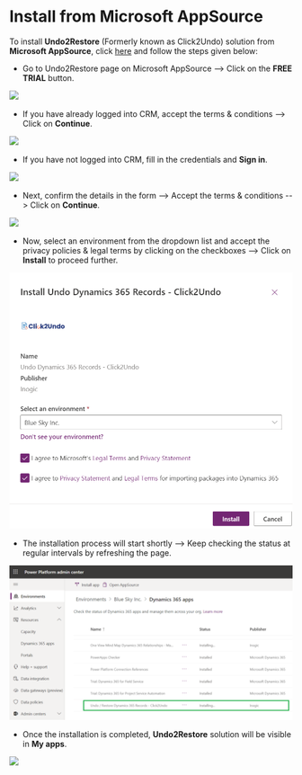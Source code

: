 # Install from Microsoft AppSource

To install **Undo2Restore** (Formerly known as Click2Undo) solution from **Microsoft AppSource**, click [here](https://appsource.microsoft.com/en-us/product/dynamics-365/inogic.undo-restore-deleted-dynamics-365-records) and follow the steps given below:&#x20;

* Go to Undo2Restore page on Microsoft AppSource --> Click on the **FREE TRIAL** button.

![](../../.gitbook/assets/AppS\_1.png)

* If you have already logged into CRM, accept the terms & conditions --> Click on **Continue**.

![](../../.gitbook/assets/AppS\_8.png)

* If you have not logged into CRM, fill in the credentials and **Sign in**.

![](../../.gitbook/assets/AppS\_9.png)

* Next, confirm the details in the form --> Accept the terms & conditions --> Click on **Continue**.

![](../../.gitbook/assets/AppS\_3.png)

* Now, select an environment from the dropdown list and accept the privacy policies & legal terms by clicking on the checkboxes --> Click on **Install** to proceed further.

![](../../.gitbook/assets/1b.png)

* The installation process will start shortly --> Keep checking the status at regular intervals by refreshing the page.

![](../../.gitbook/assets/2b.png)

* Once the installation is completed, **Undo2Restore** solution will be visible in **My apps**.&#x20;

![](../../.gitbook/assets/AppS\_6.png)
